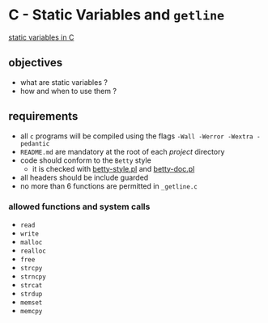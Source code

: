 # C - Static Variables and `getline`

[static variables in C](https://www.geeksforgeeks.org/static-variables-in-c/)

## objectives

- what are static variables ?
- how and when to use them ?

## requirements

- all `c` programs will be compiled using the flags
  `-Wall -Werror -Wextra -pedantic`
- `README.md` are mandatory at the root of each *project* directory
- code should conform to the `Betty` style
	- it is checked with [betty-style.pl]() and [betty-doc.pl]()
- all headers should be include guarded
- no more than 6 functions are permitted in `_getline.c`

### allowed functions and system calls

- `read`
- `write`
- `malloc`
- `realloc`
- `free`
- `strcpy`
- `strncpy`
- `strcat`
- `strdup`
- `memset`
- `memcpy`
